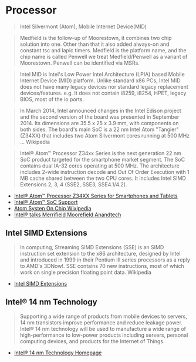 Processor
==

> Intel Silvermont (Atom), Mobile Internet Device(MID)

> Medfield is the follow-up of Moorestown, it combines two chip solution into one. Other than that it also added always-on and constant tsc and lapic timers. Medfield is the platform name, and the chip name is called Penwell we treat Medfield/Penwell as a variant of Moorestown. Penwell can be identified via MSRs.

> Intel MID is Intel's Low Power Intel Architecture (LPIA) based Mobile Internet Device (MID) platform. Unlike standard x86 PCs, Intel MID does not have many legacy devices nor standard legacy replacement devices/features. e.g. It does not contain i8259, i8254, HPET, legacy BIOS, most of the io ports.

> In March 2014, Intel announced changes in the Intel Edison project and the second version of the board was presented in September 2014. Its dimensions are 35.5 x 25 x 3.9 mm, with components on both sides. The board's main SoC is a 22 nm Intel Atom "Tangier" (Z34XX) that includes two Atom Silvermont cores running at 500 MHz ... Wikipedia

> Intel® Atom™ Processor Z34xx Series is the next generation 22 nm SoC product targeted for the smartphone market segment. The SoC contains dual IA-32 cores operating at 500 MHz. The architecture includes 2-wide instruction decode and Out Of Order Execution with 1 MB cache shared between the two CPU cores. It includes Intel SIMD Extensions 2, 3, 4 (SSE2, SSE3, SSE4.1/4.2).

- [Intel® Atom™ Processor Z34XX Series for Smartphones and Tablets](http://www.intel.com/content/www/us/en/processors/atom/atom-z34xx-smartphones-tablets-brief.html)
- [Intel® Atom™ SoC Support](http://www.intel.com/content/www/us/en/support/processors/desktop-processors/intel-atom-processor.html)
- [Atom Systen On Chip Wixipedia](https://en.wikipedia.org/wiki/Atom_%28system_on_chip%29)
- [Intel® talks Merrifield Moorefield Anandtech](http://www.anandtech.com/show/7789/intel-talks-merrifield-moorefield-and-lte-at-mwc-2014)

## Intel SIMD Extensions

> In computing, Streaming SIMD Extensions (SSE) is an SIMD instruction set extension to the x86 architecture, designed by Intel and introduced in 1999 in their Pentium III series processors as a reply to AMD's 3DNow!. SSE contains 70 new instructions, most of which work on single precision floating point data. Wikipedia

- [Intel SIMD Extensions](https://en.wikipedia.org/wiki/Streaming_SIMD_Extensions)

## Intel® 14 nm Technology 

> Supporting a wide range of products from mobile devices to servers, 14 nm transistors improve performance and reduce leakage power. Intel® 14 nm technology will be used to manufacture a wide range of high-performance to low-power products including servers, personal computing devices, and products for the Internet of Things. 

- [Intel® 14 nm Technology Homepage](http://www.intel.com/content/www/us/en/silicon-innovations/intel-14nm-technology.html)